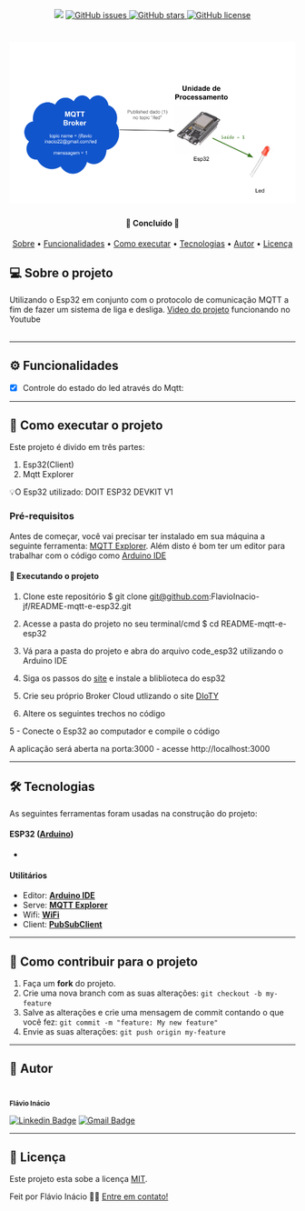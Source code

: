 <p align="center">
	
  <img src="https://img.shields.io/static/v1?label=C++&message=100%&color=8892BF&style=<STYLE>&logo=<LOGO>">
  
  <a href="https://github.com/FlavioInacio-jf/site-rest/issues">
    <img alt="GitHub issues" src="https://img.shields.io/github/issues/FlavioInacio-jf/mqtt-e-esp32">
  </a>
  
  <a href="https://github.com/FlavioInacio-jf/site-rest/stargazers">
    <img alt="GitHub stars" src="https://img.shields.io/github/stars/FlavioInacio-jf/mqtt-e-esp32">
  </a>
  
  <a href="https://github.com/FlavioInacio-jf/site-rest/blob/master/LICENSE">
   <img alt="GitHub license" src="https://img.shields.io/github/license/FlavioInacio-jf/mqtt-e-esp32">
  </a>
  
</p>
<h1 align="center">
    <img alt="Diagrama MQTT" title="#Banner Rest" src="temp/Diagrama-banner.png" />
</h1>

<h4 align="center"> 
	🚧 Concluído  🚧
</h4>

<p align="center">
 <a href="#-sobre-o-projeto">Sobre</a> •
 <a href="#-funcionalidades">Funcionalidades</a> •
 <a href="#-como-executar-o-projeto">Como executar</a> • 
 <a href="#-tecnologias">Tecnologias</a> • 
 <a href="#-autor">Autor</a> • 
 <a href="#user-content--licença">Licença</a>
</p>


## 💻 Sobre o projeto

Utilizando o Esp32 em conjunto com o protocolo de comunicação MQTT a fim de fazer um sistema de liga e desliga.
[Video do projeto](https://www.youtube.com/watch?v=nQ8GWy7Zifo) funcionando no Youtube </br></br>
  


---

## ⚙️ Funcionalidades

- [x] Controle do estado do led através do Mqtt:

---

## 🚀 Como executar o projeto

Este projeto é divido em três partes:
1. Esp32(Client)
2. Mqtt Explorer

💡O Esp32 utilizado: DOIT ESP32 DEVKIT V1

### Pré-requisitos

Antes de começar, você vai precisar ter instalado em sua máquina a seguinte ferramenta:
[MQTT Explorer](http://mqtt-explorer.com/). 
Além disto é bom ter um editor para trabalhar com o código como [Arduino IDE](https://www.arduino.cc/en/main/software)


#### 🧭 Executando o projeto


1. Clone este repositório
$ git clone git@github.com:FlavioInacio-jf/README-mqtt-e-esp32.git

2. Acesse a pasta do projeto no seu terminal/cmd
$ cd README-mqtt-e-esp32

3. Vá para a pasta do projeto e abra do arquivo code_esp32 utilizando o Arduino IDE

4. Siga os passos do [site](https://blog.eletrogate.com/conhecendo-o-esp32-usando-arduino-ide-2/#:~:text=Clique%20em%20Ferramentas%20%2F%20Placas%20%2F%20Gerenciador,para%20o%20pacote%20ficar%20ativo.) e instale a bliblioteca do esp32 

5. Crie seu próprio Broker Cloud utlizando o site [DIoTY](http://www.dioty.co/)

6. Altere os seguintes trechos no código
  
5 - Conecte o Esp32 ao computador e compile o código

   A aplicação será aberta na porta:3000 - acesse http://localhost:3000



---

## 🛠 Tecnologias

As seguintes ferramentas foram usadas na construção do projeto:


#### **ESP32**  ([Arduino](https://www.arduino.cc/reference/pt/))

-  

#### [](https://github.com/tgmarinho/Ecoleta#utilit%C3%A1rios)**Utilitários**

-   Editor:  **[Arduino IDE](https://www.arduino.cc/en/main/software)**
-   Serve:  **[MQTT Explorer](http://mqtt-explorer.com/)**
-   Wifi:  **[WiFi](https://www.arduino.cc/en/Reference/WiFi)**
-   Client:  **[PubSubClient](https://github.com/knolleary/pubsubclient)**


---
## 💪 Como contribuir para o projeto

1. Faça um **fork** do projeto.
2. Crie uma nova branch com as suas alterações: `git checkout -b my-feature`
3. Salve as alterações e crie uma mensagem de commit contando o que você fez: `git commit -m "feature: My new feature"`
4. Envie as suas alterações: `git push origin my-feature`

---

## 🦸 Autor
 <img style="border-radius: 50%;" src="https://i.ibb.co/B26fQkK/capture-Fl-vio-In-cio.jpg" width="100px;" alt=""/>
 <br />
 <sub><b>Flávio Inácio</b></sub>
 <br />

[![Linkedin Badge](https://img.shields.io/badge/-Flávio-blue?style=flat-square&logo=Linkedin&logoColor=white&link=https://www.linkedin.com/in/fl%C3%A1vio-in%C3%A1cio/)](https://www.linkedin.com/in/fl%C3%A1vio-in%C3%A1cio/) 
[![Gmail Badge](https://img.shields.io/badge/-jflavioinacio22@gmail.com-c14438?style=flat-square&logo=Gmail&logoColor=white&link=mailto:jflavioinacio@gmail.com)](mailto:jflavioinacio22@gmail.com)

---

## 📝 Licença

Este projeto esta sobe a licença [MIT](./LICENSE).

Feit por Flávio Inácio 👋🏽 [Entre em contato!](https://www.linkedin.com/in/fl%C3%A1vio-in%C3%A1cio/)

